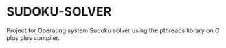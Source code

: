 # SUDOKU-SOLVER
Project for Operating system Sudoku solver using the pthreads library on C plus plus compiler. 


